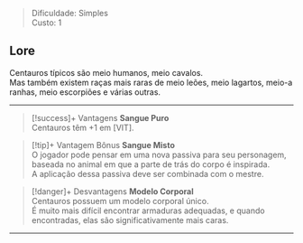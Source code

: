 > Dificuldade: Simples  
> Custo: 1  

## Lore

Centauros típicos são meio humanos, meio cavalos.  
Mas também existem raças mais raras de meio leões, meio lagartos, meio-a ranhas, meio escorpiões e várias outras.

---

> [!success]+ Vantagens
> **Sangue Puro**  
> Centauros têm +1 em [VIT].

> [!tip]+ Vantagem Bônus
> **Sangue Misto**  
> O jogador pode pensar em uma nova passiva para seu personagem, baseada no animal em que a parte de trás do corpo é inspirada.  
> A aplicação dessa passiva deve ser combinada com o mestre.

> [!danger]+ Desvantagens
> **Modelo Corporal**  
> Centauros possuem um modelo corporal único.  
> É muito mais difícil encontrar armaduras adequadas, e quando encontradas, elas são significativamente mais caras.

---
